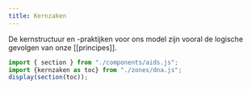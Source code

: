 ```yaml
---
title: Kernzaken
---
```

De kernstructuur en -praktijken voor ons model zijn vooral de logische gevolgen van onze [[principes]].
~~~js
import { section } from "./components/aids.js";
import {kernzaken as toc} from "./zones/dna.js";
display(section(toc));
~~~